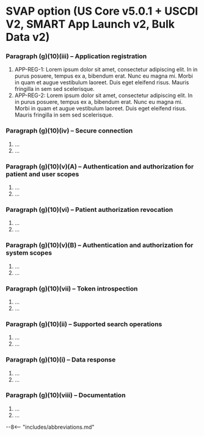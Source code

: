 # SVAP option (US Core v5.0.1 + USCDI V2, SMART App Launch v2, Bulk Data v2)

### Paragraph (g)(10)(iii) – Application registration

1. APP-REG-1: Lorem ipsum dolor sit amet, consectetur adipiscing elit. In in purus posuere, tempus ex a, bibendum erat. Nunc eu magna mi. Morbi in quam et augue vestibulum laoreet. Duis eget eleifend risus. Mauris fringilla in sem sed scelerisque.
1. APP-REG-2: Lorem ipsum dolor sit amet, consectetur adipiscing elit. In in purus posuere, tempus ex a, bibendum erat. Nunc eu magna mi. Morbi in quam et augue vestibulum laoreet. Duis eget eleifend risus. Mauris fringilla in sem sed scelerisque.

### Paragraph (g)(10)(iv) – Secure connection

1. ...
1. ...

### Paragraph (g)(10)(v)(A) – Authentication and authorization for patient and user scopes

1. ...
1. ...

### Paragraph (g)(10)(vi) – Patient authorization revocation

1. ...
1. ...

### Paragraph (g)(10)(v)(B) – Authentication and authorization for system scopes

1. ...
1. ...

### Paragraph (g)(10)(vii) – Token introspection

1. ...
1. ...

### Paragraph (g)(10)(ii) – Supported search operations

1. ...
1. ...

### Paragraph (g)(10)(i) – Data response

1. ...
1. ...

### Paragraph (g)(10)(viii) – Documentation

1. ...
1. ...

--8<-- "includes/abbreviations.md"